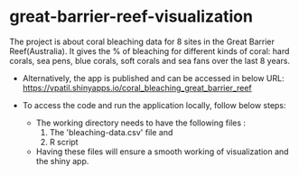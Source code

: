 # great-barrier-reef-visualization

The project is about coral bleaching data for 8 sites in the Great Barrier Reef(Australia). It gives the % of bleaching for different kinds of coral: hard corals, sea pens, blue corals, soft corals and sea fans over the last 8 years.

* Alternatively, the app is published and can be accessed in below URL:
https://vpatil.shinyapps.io/coral_bleaching_great_barrier_reef


* To access the code and run the application locally, follow below steps:

    * The working directory needs to have the following files : 
        1. The 'bleaching-data.csv' file and
        2. R script
    * Having these files will ensure a smooth working of visualization and the shiny app.
